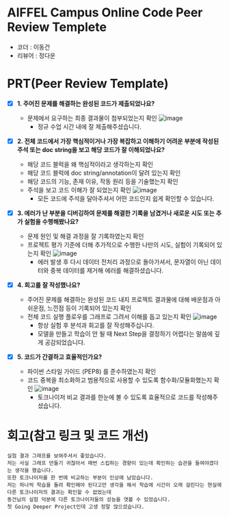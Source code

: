 # AIFFEL Campus Online Code Peer Review Templete
- 코더 : 이동건
- 리뷰어 : 정다운


# PRT(Peer Review Template)
- [X]  **1. 주어진 문제를 해결하는 완성된 코드가 제출되었나요?**
    - 문제에서 요구하는 최종 결과물이 첨부되었는지 확인
      ![image](https://github.com/user-attachments/assets/937eedad-330d-4e32-9ed4-b2e518e5fe96)
      - 정규 수업 시간 내에 잘 제출해주셨습니다.  

    
- [X]  **2. 전체 코드에서 가장 핵심적이거나 가장 복잡하고 이해하기 어려운 부분에 작성된 
주석 또는 doc string을 보고 해당 코드가 잘 이해되었나요?**
    - 해당 코드 블럭을 왜 핵심적이라고 생각하는지 확인
    - 해당 코드 블럭에 doc string/annotation이 달려 있는지 확인
    - 해당 코드의 기능, 존재 이유, 작동 원리 등을 기술했는지 확인
    - 주석을 보고 코드 이해가 잘 되었는지 확인
      ![image](https://github.com/user-attachments/assets/d0e92cb5-b1cf-493a-8ce9-ff6b31b91390)
      - 모든 코드에 주석을 달아주셔서 어떤 코드인지 쉽게 확인할 수 있습니다.   


        
- [X]  **3. 에러가 난 부분을 디버깅하여 문제를 해결한 기록을 남겼거나
새로운 시도 또는 추가 실험을 수행해봤나요?**
    - 문제 원인 및 해결 과정을 잘 기록하였는지 확인
    - 프로젝트 평가 기준에 더해 추가적으로 수행한 나만의 시도, 
    실험이 기록되어 있는지 확인
      ![image](https://github.com/user-attachments/assets/93edba25-130a-4eea-8cbb-886555f87399)
      - 에러 발생 후 다시 데이터 전처리 과정으로 돌아가셔서, 문자열이 아닌 데이터와 중복 데이터를 제거해 에러를 해결하셨습니다.  

        
- [X]  **4. 회고를 잘 작성했나요?**
    - 주어진 문제를 해결하는 완성된 코드 내지 프로젝트 결과물에 대해
    배운점과 아쉬운점, 느낀점 등이 기록되어 있는지 확인
    - 전체 코드 실행 플로우를 그래프로 그려서 이해를 돕고 있는지 확인
      ![image](https://github.com/user-attachments/assets/e5334127-469e-4e57-8c61-5bfd05b3fe27)
      - 항상 실험 후 분석과 회고를 잘 작성해주십니다.
      - 모델을 만들고 학습이 안 될 때 Next Step을 결정하기 어렵다는 말씀에 깊게 공감되었습니다.

        
- [X]  **5. 코드가 간결하고 효율적인가요?**
    - 파이썬 스타일 가이드 (PEP8) 를 준수하였는지 확인
    - 코드 중복을 최소화하고 범용적으로 사용할 수 있도록 함수화/모듈화했는지 확인
      ![image](https://github.com/user-attachments/assets/695e9c3b-2347-47f4-88d7-2eedae3da8e5)
      - 토크나이저 비교 결과를 한눈에 볼 수 있도록 효율적으로 코드를 작성해주셨습니다.   



# 회고(참고 링크 및 코드 개선)
```
실험 결과 그래프를 보여주셔서 좋았습니다.
저는 사실 그래프 만들기 귀찮아서 매번 스킵하는 경향이 있는데 확인하는 습관을 들여야겠다는 생각을 했습니다.
또한 토크나이저를 한 번에 비교하는 부분이 인상에 남았습니다.
저는 하나씩 학습을 돌려 확인해야 된다고만 생각을 해서 학습에 시간이 오래 걸린다는 현실에 다른 토크나이저의 결과는 확인할 수 없었는데
동건님의 실험 덕분에 다른 토크나이저들의 성능을 엿볼 수 있었습니다.
첫 Going Deeper Project인데 고생 정말 많으셨습니다.  
```
